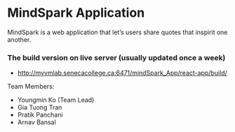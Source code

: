 # MindSpark Application

MindSpark is a web application that let’s users share quotes that inspirit one another.

### The build version on live server (usually updated once a week)
* http://myvmlab.senecacollege.ca:6471/mindSpark_App/react-app/build/


Team Members:
* Youngmin Ko (Team Lead)
* Gia Tuong Tran
* Pratik Panchani
* Arnav Bansal

